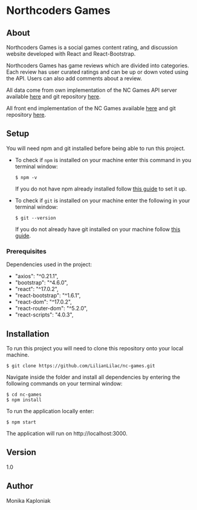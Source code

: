 # Northcoders Games

## About

Northcoders Games is a social games content rating, and discussion website developed with React and React-Bootstrap.

Northcoders Games has game reviews which are divided into categories. Each review has user curated ratings and can be up or down voted using the API. Users can also add comments about a review.

All data come from own implementation of the NC Games API server available [here](https://nc-games-monika.herokuapp.com/api) and git repository [here](https://github.com/LilianLilac/be-nc-games).

All front end implementation of the NC Games available [here](https://nc-games-monika.netlify.app/) and git repository [here](https://github.com/LilianLilac/nc-games).

## Setup

You will need npm and git installed before being able to run this project.

- To check if `npm` is installed on your machine enter this command in you terminal window:

  ```
  $ npm -v
  ```

  If you do not have npm already installed follow [this guide](https://docs.npmjs.com/getting-started) to set it up.

- To check if `git` is installed on your machine enter the following in your terminal window:
  ```
  $ git --version
  ```
  If you do not already have git installed on your machine follow [this guide](https://git-scm.com/).

### Prerequisites

Dependencies used in the project:

- "axios": "^0.21.1",
- "bootstrap": "^4.6.0",
- "react": "^17.0.2",
- "react-bootstrap": "^1.6.1",
- "react-dom": "^17.0.2",
- "react-router-dom": "^5.2.0",
- "react-scripts": "4.0.3",

## Installation

To run this project you will need to clone this repository onto your local machine.

```
$ git clone https://github.com/LilianLilac/nc-games.git
```

Navigate inside the folder and install all dependencies by entering the following commands on your terminal window:

```
$ cd nc-games
$ npm install
```

To run the application locally enter:

```
$ npm start
```

The application will run on http://localhost:3000.

## Version

1.0

## Author

Monika Kaploniak
